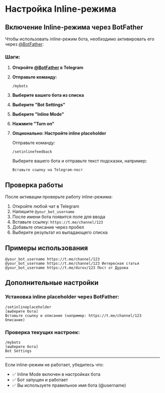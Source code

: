 # Настройка Inline-режима

## Включение Inline-режима через BotFather

Чтобы использовать inline-режим бота, необходимо активировать его через [@BotFather](https://t.me/BotFather):

### Шаги:

1. **Откройте [@BotFather](https://t.me/BotFather) в Telegram**

2. **Отправьте команду:**
   ```
   /mybots
   ```

3. **Выберите вашего бота из списка**

4. **Выберите "Bot Settings"**

5. **Выберите "Inline Mode"**

6. **Нажмите "Turn on"**

7. **Опционально: Настройте inline placeholder**

   Отправьте команду:
   ```
   /setinlinefeedback
   ```

   Выберите вашего бота и отправьте текст подсказки, например:
   ```
   Вставьте ссылку на Telegram-пост
   ```

## Проверка работы

После активации проверьте работу inline-режима:

1. Откройте любой чат в Telegram
2. Напишите `@your_bot_username`
3. После имени бота появится поле для ввода
4. Вставьте ссылку: `https://t.me/channel/123`
5. Добавьте описание через пробел
6. Выберите результат из выпадающего списка

## Примеры использования

```
@your_bot_username https://t.me/channel/123
@your_bot_username https://t.me/channel/123 Интересная статья
@your_bot_username https://t.me/durov/123 Пост от Дурова
```

## Дополнительные настройки

### Установка inline placeholder через BotFather:

```
/setinlineplaceholder
[выберите бота]
Вставьте ссылку и описание (например: https://t.me/channel/123 Описание)
```

### Проверка текущих настроек:

```
/mybots
[выберите бота]
Bot Settings
```

---

Если inline-режим не работает, убедитесь что:
- ✅ Inline Mode включен в настройках бота
- ✅ Бот запущен и работает
- ✅ Вы используете правильное имя бота (@username)
